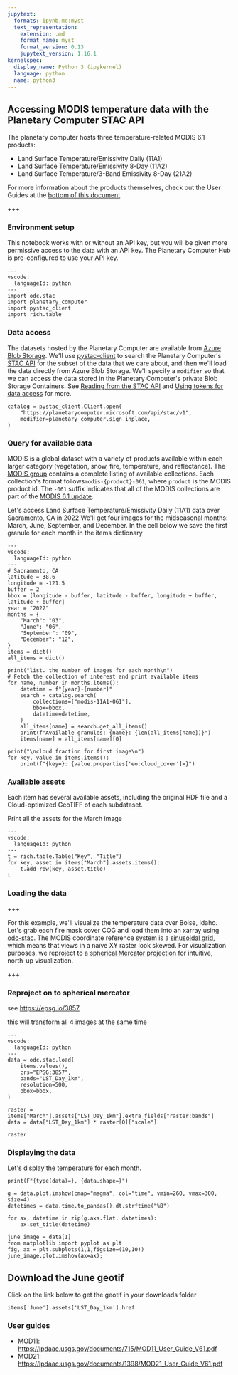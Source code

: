 ```yaml
---
jupytext:
  formats: ipynb,md:myst
  text_representation:
    extension: .md
    format_name: myst
    format_version: 0.13
    jupytext_version: 1.16.1
kernelspec:
  display_name: Python 3 (ipykernel)
  language: python
  name: python3
---
```


## Accessing MODIS temperature data with the Planetary Computer STAC API

The planetary computer hosts three temperature-related MODIS 6.1 products:

- Land Surface Temperature/Emissivity Daily (11A1)
- Land Surface Temperature/Emissivity 8-Day (11A2)
- Land Surface Temperature/3-Band Emissivity 8-Day (21A2)

For more information about the products themselves, check out the User Guides at the [bottom of this document](#user-guides).

+++

### Environment setup

This notebook works with or without an API key, but you will be given more permissive access to the data with an API key.
The Planetary Computer Hub is pre-configured to use your API key.

```{code-cell} ipython3
---
vscode:
  languageId: python
---
import odc.stac
import planetary_computer
import pystac_client
import rich.table
```

### Data access

The datasets hosted by the Planetary Computer are available from [Azure Blob Storage](https://docs.microsoft.com/en-us/azure/storage/blobs/). We'll use [pystac-client](https://pystac-client.readthedocs.io/) to search the Planetary Computer's [STAC API](https://planetarycomputer.microsoft.com/api/stac/v1/docs) for the subset of the data that we care about, and then we'll load the data directly from Azure Blob Storage. We'll specify a `modifier` so that we can access the data stored in the Planetary Computer's private Blob Storage Containers. See [Reading from the STAC API](https://planetarycomputer.microsoft.com/docs/quickstarts/reading-stac/) and [Using tokens for data access](https://planetarycomputer.microsoft.com/docs/concepts/sas/) for more.

```{code-cell} ipython3
catalog = pystac_client.Client.open(
    "https://planetarycomputer.microsoft.com/api/stac/v1",
    modifier=planetary_computer.sign_inplace,
)
```

### Query for available data

MODIS is a global dataset with a variety of products available within each larger category (vegetation, snow, fire, temperature, and reflectance). The [MODIS group](https://planetarycomputer.microsoft.com/dataset/group/modis) contains a complete listing of available collections. Each collection's format follows`modis-{product}-061`, where `product` is the MODIS product id. The `-061` suffix indicates that all of the MODIS collections are part of the [MODIS 6.1 update](https://atmosphere-imager.gsfc.nasa.gov/documentation/collection-61).


Let's access Land Surface Temperature/Emissivity Daily (11A1) data over Sacramento, CA in 2022 We'll get four images for the midseasonal months: March, June, September, and December. 
In the cell below we save the first granule for each month in the items dictionary

```{code-cell} ipython3
---
vscode:
  languageId: python
---
# Sacramento, CA
latitude = 38.6
longitude = -121.5
buffer = 2
bbox = [longitude - buffer, latitude - buffer, longitude + buffer, latitude + buffer]
year = "2022"
months = {
    "March": "03",
    "June": "06",
    "September": "09",
    "December": "12",
}
items = dict()
all_items = dict()

print("list. the number of images for each month\n")
# Fetch the collection of interest and print available items
for name, number in months.items():
    datetime = f"{year}-{number}"
    search = catalog.search(
        collections=["modis-11A1-061"],
        bbox=bbox,
        datetime=datetime,
    )
    all_items[name] = search.get_all_items()
    print(f"Available granules: {name}: {len(all_items[name])}")
    items[name] = all_items[name][0]

print("\ncloud fraction for first image\n")
for key, value in items.items():
    print(f"{key=}: {value.properties['eo:cloud_cover']=}")
```

### Available assets

Each item has several available assets, including the original HDF file and a Cloud-optimized GeoTIFF of each subdataset.

Print all the assets for the March image

```{code-cell} ipython3
---
vscode:
  languageId: python
---
t = rich.table.Table("Key", "Title")
for key, asset in items["March"].assets.items():
    t.add_row(key, asset.title)
t
```

### Loading the data

+++

For this example, we'll visualize the temperature data over Boise, Idaho. Let's grab each fire mask cover COG and load them into an xarray using [odc-stac](https://github.com/opendatacube/odc-stac). The MODIS coordinate reference system is a [sinusoidal grid](https://modis-land.gsfc.nasa.gov/MODLAND_grid.html), which means that views in a naïve XY raster look skewed. For visualization purposes, we reproject to a [spherical Mercator projection](https://wiki.openstreetmap.org/wiki/EPSG:3857) for intuitive, north-up visualization.

+++

### Reproject on to spherical mercator

see https://epsg.io/3857

this will transform all 4 images at the same time

```{code-cell} ipython3
---
vscode:
  languageId: python
---
data = odc.stac.load(
    items.values(),
    crs="EPSG:3857",
    bands="LST_Day_1km",
    resolution=500,
    bbox=bbox,
)

raster = items["March"].assets["LST_Day_1km"].extra_fields["raster:bands"]
data = data["LST_Day_1km"] * raster[0]["scale"]
```

```{code-cell} ipython3
raster
```

### Displaying the data

Let's display the temperature for each month.  

```{code-cell} ipython3
print(F"{type(data)=}, {data.shape=}")
```

```{code-cell} ipython3
g = data.plot.imshow(cmap="magma", col="time", vmin=260, vmax=300, size=4)
datetimes = data.time.to_pandas().dt.strftime("%B")

for ax, datetime in zip(g.axs.flat, datetimes):
    ax.set_title(datetime)
```

```{code-cell} ipython3
june_image = data[1]
from matplotlib import pyplot as plt
fig, ax = plt.subplots(1,1,figsize=(10,10))
june_image.plot.imshow(ax=ax);
```

## Download the June geotif

Click on the link below to get the geotif in your downloads folder

```{code-cell} ipython3
items['June'].assets['LST_Day_1km'].href
```

### User guides

- MOD11: https://lpdaac.usgs.gov/documents/715/MOD11_User_Guide_V61.pdf
- MOD21: https://lpdaac.usgs.gov/documents/1398/MOD21_User_Guide_V61.pdf
